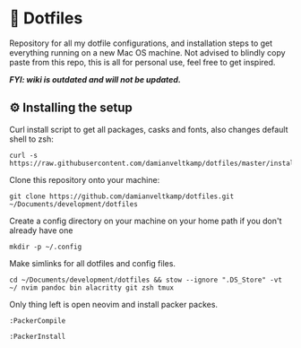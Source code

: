# 🧰 Dotfiles

Repository for all my dotfile configurations, and installation steps to get everything running on a new Mac OS machine.
Not advised to blindly copy paste from this repo, this is all for personal use, feel free to get inspired.

**_FYI: wiki is outdated and will not be updated._**

## ⚙️ Installing the setup

Curl install script to get all packages, casks and fonts, also changes default shell to zsh:

```
curl -s https://raw.githubusercontent.com/damianveltkamp/dotfiles/master/install.sh
```

Clone this repository onto your machine:

```
git clone https://github.com/damianveltkamp/dotfiles.git ~/Documents/development/dotfiles
```

Create a config directory on your machine on your home path if you don't already have one

```
mkdir -p ~/.config
```

Make simlinks for all dotfiles and config files.

```
cd ~/Documents/development/dotfiles && stow --ignore ".DS_Store" -vt ~/ nvim pandoc bin alacritty git zsh tmux
```

Only thing left is open neovim and install packer packes.

```
:PackerCompile
```

```
:PackerInstall
```
